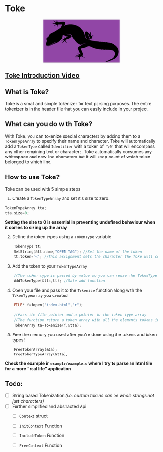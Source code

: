 # Toke
<img style="display: block; 
           margin-left: auto;
           margin-right: auto;
           width:50%;
           height:auto;
           align-self=center;
           backdrop-filter:invert(100%);
           " 
src="./TokeImg.png" alt="Toke Icon" />

## [Toke Introduction Video](https://www.youtube.com/watch?v=hjOIkNJAsTw&ab_channel=DynamicBineuro)

## What is Toke?

Toke is a small and simple tokenizer for text parsing purposes. The entire tokenizer is in the header file that you can easily include in your project.

## What can you do with Toke?

With Toke, you can tokenize special characters by adding them to a `TokenTypeArray` to specify their name and character. Toke will automatically add a `TokenType` called `Identifier` with a token of `'\0'`  that will encompass any other remaining text or characters. Toke automatically consumes any whitespace and new line characters but it will keep count of which token belonged to which line.

## How to use Toke?

Toke can be used with 5 simple steps:
1. Create a `TokenTypeArray` and set it's size to zero.
```C
TokenTypeArray tta;
tta.size=0;
```
**Setting the size to 0 is essential in preventing undefined behaviour when it comes to sizing up the array**

2.  Define the token types using a `TokenType` variable
```C
    TokenType tt;
    SetString(&tt.name,"OPEN TAG"); //Set the name of the token
    tt.token='<'; //This assignment sets the character the Toke will compare against 
```

3. Add the token to your `TokenTypeArray`
```C
    //The token type is passed by value so you can reuse the TokenType variable
    AddTokenType(&tta,tt); //Safe add function
```
4. Open your file and pass it to the `Tokenize` function along with the `TokenTypeArray` you created
```C
    FILE* f=fopen("index.html","r");
    
    //Pass the file pointer and a pointer to the token type array
    //The function return a token array with all the elements tokens in it!
    TokenArray ta=Tokenize(f,&tta);
```
5. Free the memory you used after you're done using the tokens and token types!
```
    FreeTokenArray(&ta);
    FreeTokenTypeArray(&tta);
```
**Check the example in **`example/example.c`** where I try to parse an html file for a more "real life" application**

## Todo:
- [ ] String based Tokenization _(i.e. custom tokens can be whole strings not just characters)_
- [ ] Further simplified and abstracted Api
  - [ ] `Context` struct
  - [ ] `InitContext` Function
  - [ ] `IncludeToken` Function
  - [ ] `FreeContext` Function
          